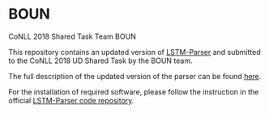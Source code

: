 # BOUN
CoNLL 2018 Shared Task Team BOUN


This repository contains an updated version of [LSTM-Parser](https://github.com/clab/lstm-parser) and submitted to the CoNLL 2018 UD Shared Task by the BOUN team.

The full description of the updated version of the parser can be found [here](http://universaldependencies.org/conll18/proceedings/pdf/K18-2024.pdf).

For the installation of required software, please follow the instruction in the official [LSTM-Parser code repository](https://github.com/clab/lstm-parser/tree/char-based).
